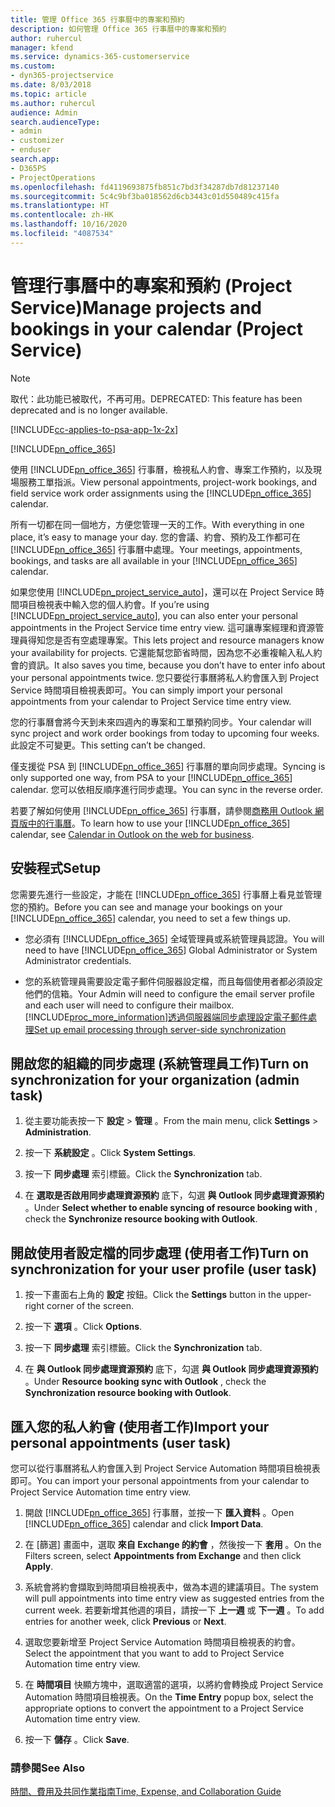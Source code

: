 ```yaml
---
title: 管理 Office 365 行事曆中的專案和預約
description: 如何管理 Office 365 行事曆中的專案和預約
author: ruhercul
manager: kfend
ms.service: dynamics-365-customerservice
ms.custom:
- dyn365-projectservice
ms.date: 8/03/2018
ms.topic: article
ms.author: ruhercul
audience: Admin
search.audienceType:
- admin
- customizer
- enduser
search.app:
- D365PS
- ProjectOperations
ms.openlocfilehash: fd4119693875fb851c7bd3f34287db7d81237140
ms.sourcegitcommit: 5c4c9bf3ba018562d6cb3443c01d550489c415fa
ms.translationtype: HT
ms.contentlocale: zh-HK
ms.lasthandoff: 10/16/2020
ms.locfileid: "4087534"
---
```

# <a name="manage-projects-and-bookings-in-your-calendar-project-service"></a><span data-ttu-id="31054-103">管理行事曆中的專案和預約 (Project Service)</span><span class="sxs-lookup"><span data-stu-id="31054-103">Manage projects and bookings in your calendar (Project Service)</span></span>

> [!Note]
> <span data-ttu-id="31054-104">取代：此功能已被取代，不再可用。</span><span class="sxs-lookup"><span data-stu-id="31054-104">DEPRECATED: This feature has been deprecated and is no longer available.</span></span>

[!INCLUDE[cc-applies-to-psa-app-1x-2x](../includes/cc-applies-to-psa-app-1x-2x.md)]

[!INCLUDE[pn_office_365](../includes/pn-office-365.md)] 

<span data-ttu-id="31054-105">使用 [!INCLUDE[pn_office_365](../includes/pn-office-365.md)] 行事曆，檢視私人約會、專案工作預約，以及現場服務工單指派。</span><span class="sxs-lookup"><span data-stu-id="31054-105">View personal appointments, project-work bookings, and field service work order assignments using the [!INCLUDE[pn_office_365](../includes/pn-office-365.md)] calendar.</span></span>  
  
 <span data-ttu-id="31054-106">所有一切都在同一個地方，方便您管理一天的工作。</span><span class="sxs-lookup"><span data-stu-id="31054-106">With everything in one place, it’s easy to manage your day.</span></span> <span data-ttu-id="31054-107">您的會議、約會、預約及工作都可在 [!INCLUDE[pn_office_365](../includes/pn-office-365.md)] 行事曆中處理。</span><span class="sxs-lookup"><span data-stu-id="31054-107">Your meetings, appointments, bookings, and tasks are all available in your [!INCLUDE[pn_office_365](../includes/pn-office-365.md)] calendar.</span></span>  
  
 <span data-ttu-id="31054-108">如果您使用 [!INCLUDE[pn_project_service_auto](../includes/pn-project-service-auto.md)]，還可以在 Project Service 時間項目檢視表中輸入您的個人約會。</span><span class="sxs-lookup"><span data-stu-id="31054-108">If you’re using [!INCLUDE[pn_project_service_auto](../includes/pn-project-service-auto.md)], you can also enter your personal appointments in the Project Service time entry view.</span></span> <span data-ttu-id="31054-109">這可讓專案經理和資源管理員得知您是否有空處理專案。</span><span class="sxs-lookup"><span data-stu-id="31054-109">This lets project and resource managers know your availability for projects.</span></span> <span data-ttu-id="31054-110">它還能幫您節省時間，因為您不必重複輸入私人約會的資訊。</span><span class="sxs-lookup"><span data-stu-id="31054-110">It also saves you time, because you don’t have to enter info about your personal appointments twice.</span></span> <span data-ttu-id="31054-111">您只要從行事曆將私人約會匯入到 Project Service 時間項目檢視表即可。</span><span class="sxs-lookup"><span data-stu-id="31054-111">You can simply import your personal appointments from your calendar to Project Service time entry view.</span></span>  
  
 <span data-ttu-id="31054-112">您的行事曆會將今天到未來四週內的專案和工單預約同步。</span><span class="sxs-lookup"><span data-stu-id="31054-112">Your calendar will sync project and work order bookings from today to upcoming four weeks.</span></span> <span data-ttu-id="31054-113">此設定不可變更。</span><span class="sxs-lookup"><span data-stu-id="31054-113">This setting can’t be changed.</span></span>  
  
 <span data-ttu-id="31054-114">僅支援從 PSA 到 [!INCLUDE[pn_office_365](../includes/pn-office-365.md)] 行事曆的單向同步處理。</span><span class="sxs-lookup"><span data-stu-id="31054-114">Syncing is only supported one way, from PSA to your [!INCLUDE[pn_office_365](../includes/pn-office-365.md)] calendar.</span></span> <span data-ttu-id="31054-115">您可以依相反順序進行同步處理。</span><span class="sxs-lookup"><span data-stu-id="31054-115">You can sync in the reverse order.</span></span> 
  
 <span data-ttu-id="31054-116">若要了解如何使用 [!INCLUDE[pn_office_365](../includes/pn-office-365.md)] 行事曆，請參閱[商務用 Outlook 網頁版中的行事曆](https://support.office.com/article/Calendar-in-Outlook-on-the-web-for-business-5219c457-d1fe-4c2f-9032-1a816b88e936)。</span><span class="sxs-lookup"><span data-stu-id="31054-116">To learn how to use your [!INCLUDE[pn_office_365](../includes/pn-office-365.md)] calendar, see [Calendar in Outlook on the web for business](https://support.office.com/article/Calendar-in-Outlook-on-the-web-for-business-5219c457-d1fe-4c2f-9032-1a816b88e936).</span></span>  
  
## <a name="setup"></a><span data-ttu-id="31054-117">安裝程式</span><span class="sxs-lookup"><span data-stu-id="31054-117">Setup</span></span>  
 <span data-ttu-id="31054-118">您需要先進行一些設定，才能在 [!INCLUDE[pn_office_365](../includes/pn-office-365.md)] 行事曆上看見並管理您的預約。</span><span class="sxs-lookup"><span data-stu-id="31054-118">Before you can see and manage your bookings on your [!INCLUDE[pn_office_365](../includes/pn-office-365.md)] calendar, you need to set a few things up.</span></span>  
  
- <span data-ttu-id="31054-119">您必須有 [!INCLUDE[pn_office_365](../includes/pn-office-365.md)] 全域管理員或系統管理員認證。</span><span class="sxs-lookup"><span data-stu-id="31054-119">You will need to have [!INCLUDE[pn_office_365](../includes/pn-office-365.md)] Global Administrator or System Administrator credentials.</span></span>  
  
- <span data-ttu-id="31054-120">您的系統管理員需要設定電子郵件伺服器設定檔，而且每個使用者都必須設定他們的信箱。</span><span class="sxs-lookup"><span data-stu-id="31054-120">Your Admin will need to configure the email server profile and each user will need to configure their mailbox.</span></span> [!INCLUDE[proc_more_information](../includes/proc-more-information.md)]<span data-ttu-id="31054-121">[透過伺服器端同步處理設定電子郵件處理](https://docs.microsoft.com/dynamics365/customerengagement/on-premises/admin/set-up-server-side-synchronization-of-email-appointments-contacts-and-tasks)</span><span class="sxs-lookup"><span data-stu-id="31054-121">[Set up email processing through server-side synchronization](https://docs.microsoft.com/dynamics365/customerengagement/on-premises/admin/set-up-server-side-synchronization-of-email-appointments-contacts-and-tasks)</span></span>  
  
## <a name="turn-on-synchronization-for-your-organization-admin-task"></a><span data-ttu-id="31054-122">開啟您的組織的同步處理 (系統管理員工作)</span><span class="sxs-lookup"><span data-stu-id="31054-122">Turn on synchronization for your organization (admin task)</span></span>  
  
1.  <span data-ttu-id="31054-123">從主要功能表按一下 **設定** > **管理** 。</span><span class="sxs-lookup"><span data-stu-id="31054-123">From the main menu, click **Settings** > **Administration**.</span></span>  
  
2.  <span data-ttu-id="31054-124">按一下 **系統設定** 。</span><span class="sxs-lookup"><span data-stu-id="31054-124">Click **System Settings**.</span></span>  
  
3.  <span data-ttu-id="31054-125">按一下 **同步處理** 索引標籤。</span><span class="sxs-lookup"><span data-stu-id="31054-125">Click the **Synchronization** tab.</span></span>  
  
4.  <span data-ttu-id="31054-126">在 **選取是否啟用同步處理資源預約** 底下，勾選 **與 Outlook 同步處理資源預約** 。</span><span class="sxs-lookup"><span data-stu-id="31054-126">Under **Select whether to enable syncing of resource booking with** , check the **Synchronize resource booking with Outlook**.</span></span>  
  
## <a name="turn-on-synchronization-for-your-user-profile-user-task"></a><span data-ttu-id="31054-127">開啟使用者設定檔的同步處理 (使用者工作)</span><span class="sxs-lookup"><span data-stu-id="31054-127">Turn on synchronization for your user profile (user task)</span></span>  
  
1.  <span data-ttu-id="31054-128">按一下畫面右上角的 **設定** 按鈕。</span><span class="sxs-lookup"><span data-stu-id="31054-128">Click the **Settings** button in the upper-right corner of the screen.</span></span>  
  
2.  <span data-ttu-id="31054-129">按一下 **選項** 。</span><span class="sxs-lookup"><span data-stu-id="31054-129">Click **Options**.</span></span>  
  
3.  <span data-ttu-id="31054-130">按一下 **同步處理** 索引標籤。</span><span class="sxs-lookup"><span data-stu-id="31054-130">Click the **Synchronization** tab.</span></span>  
  
4.  <span data-ttu-id="31054-131">在 **與 Outlook 同步處理資源預約** 底下，勾選 **與 Outlook 同步處理資源預約** 。</span><span class="sxs-lookup"><span data-stu-id="31054-131">Under **Resource booking sync with Outlook** , check the **Synchronization resource booking with Outlook**.</span></span>  
  
## <a name="import-your-personal-appointments-user-task"></a><span data-ttu-id="31054-132">匯入您的私人約會 (使用者工作)</span><span class="sxs-lookup"><span data-stu-id="31054-132">Import your personal appointments (user task)</span></span>  
 <span data-ttu-id="31054-133">您可以從行事曆將私人約會匯入到 Project Service Automation 時間項目檢視表即可。</span><span class="sxs-lookup"><span data-stu-id="31054-133">You can import your personal appointments from your calendar to Project Service Automation time entry view.</span></span>  
  
1. <span data-ttu-id="31054-134">開啟 [!INCLUDE[pn_office_365](../includes/pn-office-365.md)] 行事曆，並按一下 **匯入資料** 。</span><span class="sxs-lookup"><span data-stu-id="31054-134">Open [!INCLUDE[pn_office_365](../includes/pn-office-365.md)] calendar and click **Import Data**.</span></span>  
  
2. <span data-ttu-id="31054-135">在 [篩選] 畫面中，選取 **來自 Exchange 的約會** ，然後按一下 **套用** 。</span><span class="sxs-lookup"><span data-stu-id="31054-135">On the Filters screen, select **Appointments from Exchange** and then click **Apply**.</span></span>  
  
3. <span data-ttu-id="31054-136">系統會將約會擷取到時間項目檢視表中，做為本週的建議項目。</span><span class="sxs-lookup"><span data-stu-id="31054-136">The system will pull appointments into time entry view as suggested entries from the current week.</span></span> <span data-ttu-id="31054-137">若要新增其他週的項目，請按一下 **上一週** 或 **下一週** 。</span><span class="sxs-lookup"><span data-stu-id="31054-137">To add entries for another week, click **Previous** or **Next**.</span></span>  
  
4. <span data-ttu-id="31054-138">選取您要新增至 Project Service Automation 時間項目檢視表的約會。</span><span class="sxs-lookup"><span data-stu-id="31054-138">Select the appointment that you want to add to Project Service Automation time entry view.</span></span>  
  
5. <span data-ttu-id="31054-139">在 **時間項目** 快顯方塊中，選取適當的選項，以將約會轉換成 Project Service Automation 時間項目檢視表。</span><span class="sxs-lookup"><span data-stu-id="31054-139">On the **Time Entry** popup box, select the appropriate options to convert the appointment to a Project Service Automation time entry view.</span></span>  
  
6. <span data-ttu-id="31054-140">按一下 **儲存** 。</span><span class="sxs-lookup"><span data-stu-id="31054-140">Click **Save**.</span></span>  
  
### <a name="see-also"></a><span data-ttu-id="31054-141">請參閱</span><span class="sxs-lookup"><span data-stu-id="31054-141">See Also</span></span>  
 [<span data-ttu-id="31054-142">時間、費用及共同作業指南</span><span class="sxs-lookup"><span data-stu-id="31054-142">Time, Expense, and Collaboration Guide</span></span>](../psa/time-expense-collaboration-guide.md)
